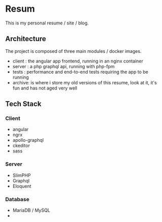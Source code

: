 # Resum

This is my personal resume / site / blog.

## Architecture

The project is composed of three main modules / docker images.

- client : the angular app frontend, running in an nginx container
- server : a php graphql api, running with php-fpm
- tests  : performance and end-to-end tests requiring the app to be running
- archive: is where i store my old versions of this resume, look at it, it's fun and has not aged very well

## Tech Stack


### Client

* angular
* ngrx
* apollo-graphql
* ckeditor
* sass

### Server

* SlimPHP
* Graphql
* Eloquent

### Database

* MariaDB / MySQL
* 